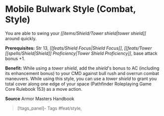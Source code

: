 ﻿---
cssclass: [feats]

---
# Mobile Bulwark Style (Combat, Style)

You are able to swing your _[[items/Shield/Tower shield|tower shield]]_ around quickly.

**Prerequisites:** Str 13, _[[feats/Shield Focus|Shield Focus]]_, _[[feats/Tower _[[spells/Shield|Shield]]_ Proficiency|Tower _Shield_ Proficiency]]_, base attack bonus +1.

**Benefit:** While using a _tower shield_, add the _shield_'s bonus to AC (including its enhancement bonus) to your CMD against bull rush and overrun combat maneuvers. While using this style, you can use a _tower shield_ to grant you total cover along one edge of your space (Pathfinder Roleplaying Game Core Rulebook 153) as a move action.

**Source** Armor Masters Handbook
>[!tags_panel]- Tags
> #feat/style, 